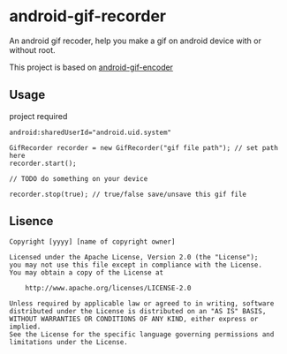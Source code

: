 # android-gif-recorder
An android gif recoder, help you make a gif on android device with or without root.

This project is based on [android-gif-encoder](https://github.com/nbadal/android-gif-encoder)

## Usage

project required
```
android:sharedUserId="android.uid.system"
```


```
GifRecorder recorder = new GifRecorder("gif file path"); // set path here
recorder.start();

// TODO do something on your device

recorder.stop(true); // true/false save/unsave this gif file
```


## Lisence
```
Copyright [yyyy] [name of copyright owner]

Licensed under the Apache License, Version 2.0 (the "License");
you may not use this file except in compliance with the License.
You may obtain a copy of the License at

    http://www.apache.org/licenses/LICENSE-2.0

Unless required by applicable law or agreed to in writing, software
distributed under the License is distributed on an "AS IS" BASIS,
WITHOUT WARRANTIES OR CONDITIONS OF ANY KIND, either express or implied.
See the License for the specific language governing permissions and
limitations under the License.
```